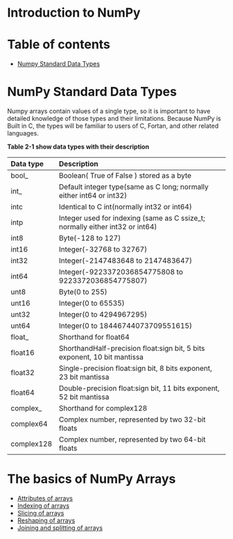 # Introduction to NumPy
Table of contents
=================

* [Numpy Standard Data Types](#numpy-standard-data-types)


NumPy Standard Data Types
=========================
Numpy arrays contain values of a single type, so it is important to have detailed knowledge of those
types and their limitations. Because NumPy is Built in C, the types will be familiar to users of C,
			Fortan, and other related languages.

**Table 2-1 show data types with their description**

| Data type | Description  |
| :---------- | :---------------- |
| bool_  | Boolean( True of False ) stored as a byte |
| int_ | Default integer type(same as C long; normally either int64 or int32) |
| intc | Identical to C int(normally int32 or int64) |
| intp | Integer used for indexing (same as C ssize_t; normally either int32 or int64) |
| int8 | Byte(-128 to 127) |
| int16 | Integer(-32768 to 32767) |
| int32 | Integer(-2147483648 to 2147483647) |
| int64 | Integer(-9223372036854775808 to 9223372036854775807) |
| unt8 | Byte(0 to 255) |
| unt16 | Integer(0 to 65535) |
| unt32 | Integer(0 to 4294967295) |
| unt64 | Integer(0 to 18446744073709551615) |
| float_ | Shorthand for float64 |
| float16 | ShorthandHalf-precision float:sign bit, 5 bits exponent, 10 bit mantissa |
| float32 | Single-precision float:sign bit, 8 bits exponent, 23 bit mantissa |
| float64 | Double-precision float:sign bit, 11 bits exponent, 52 bit mantissa |
| complex_ | Shorthand for complex128 | 
| complex64 | Complex number, represented by two 32-bit floats | 
| complex128 | Complex number, represented by two 64-bit floats | 

The basics of NumPy Arrays
==========================
* [Attributes of arrays](#numpy-array-attributes)
* [Indexing of arrays](#array-indexing:accessing-single-elements)
* [Slicing of arrays](#array-slicing)
* [Reshaping of arrays](#reshaping-of-arrays)
* [Joining and splitting of arrays](#array-concatenation-and-splitting)


